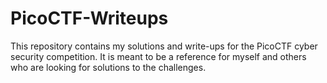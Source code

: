 # PicoCTF-Writeups
This repository contains my solutions and write-ups for the PicoCTF cyber security competition. It is meant to be a reference for myself and others who are looking for solutions to the challenges.
